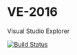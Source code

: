 # VE-2016
Visual Studio Explorer

[![Build Status](https://travis-ci.org/VE-2016/VE-2016.svg?branch=mono)](https://travis-ci.org/VE-2016/VE-2016)

